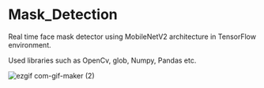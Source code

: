 # Mask_Detection
 Real time face mask detector using MobileNetV2 architecture in TensorFlow environment.
 
 Used libraries such as OpenCv, glob, Numpy, Pandas etc.
 
 ![ezgif com-gif-maker (2)](https://user-images.githubusercontent.com/58924096/128043604-e419c6ab-8120-47be-8252-59ceca594147.gif)
